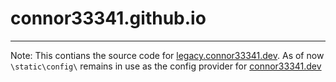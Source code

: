 # connor33341.github.io
---
Note: This contians the source code for [legacy.connor33341.dev](https://connor33341.dev/legacy). As of now `\static\config\` remains in use as the config provider for [connor33341.dev](https://connor33341.dev)
